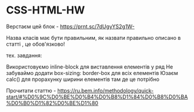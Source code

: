 # CSS-HTML-HW

Верстаєм цей блок - https://prnt.sc/7dUgyYS2g1W-

Назва класів має бути правильним, як назвати правильно описано в статті , це обов'язково!

тех. завдання:

Використовуємо inline-block для виставлення елементів у ряд
Не забуваймо додати box-sizing: border-box для всіх елементів
Юзаєм calc() для прорахунку ширини елементів там де це потрібно

Прочитати
статтю - https://ru.bem.info/methodology/quick-start/#%D0%9C%D0%BE%D0%B4%D0%B8%D1%84%D0%B8%D0%BA%D0%B0%D1%82%D0%BE%D1%80
